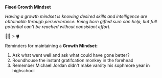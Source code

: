 __~~Fixed~~ Growth Mindset__

_Having a growth mindset is knowing desired skills and intelligence are obtainable through perserverance. Being born gifted sure can help, but full potential can't be reached without consistant effort._

💪😤 > 🍀

Reminders for maintaining a __Growth Mindset:__

1. Ask what went well and ask what could have gone better?
2. Roundhouse the instant gratifcation monkey in the forehead
3. Remember Michael Jordan didn't make varsity his sophmore year in highschool